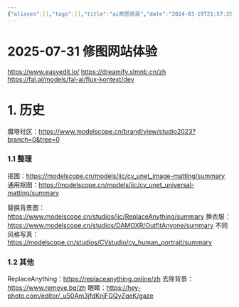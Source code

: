 ```yaml
---
{"aliases":[],"tags":[],"title":"ai修图资源","date":"2024-03-19T21:57:35+08:00","date_modify":"2025-08-01T01:47:41+08:00","dg-publish":true,"permalink":"/Publish/01_笔记学习/ai修图资源/","dgPassFrontmatter":true,"created":"2024-03-19T21:57:35+08:00","updated":"2025-08-01T01:47:41+08:00"}
---
```



# 2025-07-31 修图网站体验

<https://www.easyedit.io/>
<https://dreamify.slmnb.cn/zh>
<https://fal.ai/models/fal-ai/flux-kontext/dev>

# 1. 历史

魔塔社区：<https://www.modelscope.cn/brand/view/studio2023?branch=0&tree=0>

### 1.1 整理

抠图：<https://modelscope.cn/models/iic/cv_unet_image-matting/summary>
通用抠图：<https://modelscope.cn/models/iic/cv_unet_universal-matting/summary>

替换背景图：<https://www.modelscope.cn/studios/iic/ReplaceAnything/summary>
换衣服：<https://www.modelscope.cn/studios/DAMOXR/OutfitAnyone/summary>
不同风格写真：<https://modelscope.cn/studios/CVstudio/cv_human_portrait/summary>

### 1.2 其他

ReplaceAnything：<https://replaceanything.online/zh>
去除背景：<https://www.remove.bg/zh>
眼睛：<https://hey-photo.com/editor/_u50Am3jfdKnjFGQyZqeK/gaze>

